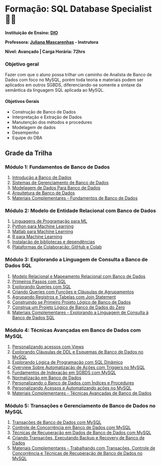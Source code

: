 # **Formação: SQL Database Specialist**:woman_technologist:

**Instituição de Ensino: [DIO](https://www.dio.me/)**

**Professora: [Juliana Mascarenhas](https://www.linkedin.com/in/juliana-mascarenhas-ds/)  - Instrutora** 

**Nível: Avançado | Carga Horária: 72hrs**

### Objetivo geral

Fazer com que o aluno possa trilhar um caminho de Analista de Banco de Dados com foco no MySQL, porém toda teoria e materiais podem ser aplicados em outros SGBDS, diferenciando-se somente a sintaxe da semântica  da linguagem SQL aplicada ao MySQL.

#### Objetivos Gerais

* Construção de Banco de Dados
* Interpretação e Extração de Dados
* Manutenção dos métodos e procedures
* Modelagem de dados
* Desempenho 
* Equipe do DBA

## Grade da Trilha

### Módulo 1: Fundamentos de Banco de Dados

1. [Introdução a Banco de Dados]()
2. [Sistemas de Gerenciamento de Banco de Dados]()
3. [Modelagem de Dados Para Banco de Dados]()
4. [Arquitetura de Banco de Dados]()
5. [Materiais Complementares - Fundamentos de Banco de Dados]()

### Módulo 2: Modelo de Entidade Relacional com Banco de Dados

1. [Linguagens de Programação para ML]()
2. [Python para Machine Learning]()
3. [Matlab para Machine Learning]()
4. [R para Machine Learning]()
5. [Instalação de bibliotecas e dependências]()
6. [Plataformas de Colaboração: GitHub e Colab]()

### Módulo 3: Explorando a Linguagem de Consulta a Banco de Dados SQL

1. [Modelo Relacional e Mapeamento Relacional com Banco de Dados]()
2. [Primeiros Passos com SQL]()
3. [Explorando Queries com SQL]()
4. [Criando Queries com Funções e Cláusulas de Agrupamentos]()
5. [Agrupando Registros e Tabelas com Join Statement]()
6. [Construindo se Primeiro Projeto Lógico de Banco de Dados]()
7. [Construa um Projeto Lógico de Banco de Dados do Zero]()
8. [Materiais Complementares - Explorando a Linguagem de Consulta à Banco de Dados SQL]()

### Módulo 4: Técnicas Avançadas em Banco de Dados com MySQL

1. [Personalizando acessos com Views]()
2. [Explorando Cláusulas de DDL e Esquemas de Banco de Dados no MySQL]()
3. [Explorando Lógica de Programação com SQL Dinâmico]()
4. [Overview Sobre Automatização de Ações com Triggers no MySQL ]()
5. [Fundamentos de Indexação em SGBDS com MySQL]()
6. [Normalização em Banco de Dados]()
7. [Personalizando o Banco de Dados com Índices e Procedures]()
8. [Personalizando Acessos e Automatizando ações no MySQL]()
9. [Materiais Complementares - Técnicas Avançadas de Banco de Dados]()

### Módulo 5: Transações e Gerenciamento de Banco de Dados no MySQL

1. [Transações de Banco de Dados com MySQL]()
2. [Controle de Concorrência em Banco de Dados com MySQL]()
3. [Técnicas de Recuperação em Dados de Banco de Dados com MySQL]()
4. [Criando Transações, Executando Backup e Recovery de Banco de Dados]()
5. [Materiais Complementares - Trabalhando com Transações, Controle de Concorrência e Técnicas de Recuperação de Banco de Dados no MySQL]()
